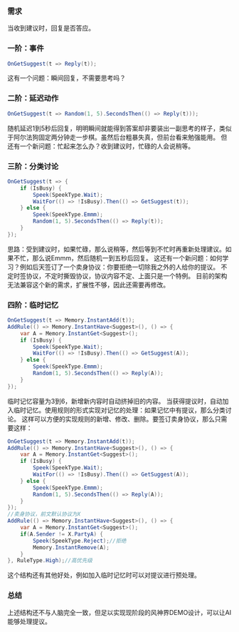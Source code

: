 ### 需求
当收到建议时，回复是否答应。
### 一阶：事件
``` C#
OnGetSuggest(t => Reply(t));
```
这有一个问题：瞬间回复，不需要思考吗？
### 二阶：延迟动作
``` C#
OnGetSuggest(t => Random(1, 5).SecondsThen(() => Reply(t)));
```
随机延迟1到5秒后回复，明明瞬间就能得到答案却非要装出一副思考的样子，类似于阿尔法狗固定两分钟走一步棋。虽然后台粗暴失真，但前台看来勉强能用。
但还有一个新问题：忙起来怎么办？收到建议时，忙碌的人会说稍等。
### 三阶：分类讨论
``` C#
OnGetSuggest(t => {
    if (IsBusy) {
        Speek(SpeekType.Wait);
        WaitFor(() => !IsBusy).Then(() => GetSuggest(t));
    } else {
        Speek(SpeekType.Emmm);
        Random(1, 5).SecondsThen(() => Reply(t));
    }
});
```
思路：受到建议时，如果忙碌，那么说稍等，然后等到不忙时再重新处理建议。如果不忙，那么说Emmm，然后随机一到五秒后回复。
这还有一个新问题：如何学习？例如后天签订了一个卖身协议：你要拒绝一切除我之外的人给你的提议。
不定时签协议，不定时撕毁协议，协议内容不定、上面只是一个特例。
目前的架构无法兼容这个新的需求，扩展性不够，因此还需要再修改。
### 四阶：临时记忆
``` C#
OnGetSuggest(t => Memory.InstantAdd(t));
AddRule(() => Memory.InstantHave<Suggest>(), () => {
    var A = Memory.InstantGet<Suggest>();
    if (IsBusy) {
        Speek(SpeekType.Wait);
        WaitFor(() => !IsBusy).Then(() => GetSuggest(A));
    } else {
        Speek(SpeekType.Emmm);
        Random(1, 5).SecondsThen(() => Reply(A));
    }
});
```
临时记忆容量为3到6，新增新内容时自动挤掉旧的内容。
当获得提议时，自动加入临时记忆。使用规则的形式实现对记忆的处理：如果记忆中有提议，那么分类讨论。
这样可以方便的实现规则的新增、修改、删除。要签订卖身协议，那么只需要这样：
``` C#
OnGetSuggest(t => Memory.InstantAdd(t));
AddRule(() => Memory.InstantHave<Suggest>(), () => {
    var A = Memory.InstantGet<Suggest>();
    if (IsBusy) {
        Speek(SpeekType.Wait);
        WaitFor(() => !IsBusy).Then(() => GetSuggest(A));
    } else {
        Speek(SpeekType.Emmm);
        Random(1, 5).SecondsThen(() => Reply(A));
    }
});
//卖身协议，前文默认协议为X
AddRule(() => Memory.InstantHave<Suggest>(), () => {
    var A = Memory.InstantGet<Suggest>();
    if(A.Sender != X.PartyA) {
        Speek(SpeekType.Reject);//拒绝
        Memory.InstantRemove(A);
    }
}, RuleType.High);//高优先级
```
这个结构还有其他好处，例如加入临时记忆时可以对提议进行预处理。
### 总结
上述结构还不与人脑完全一致，但足以实现现阶段的风神界DEMO设计，可以让AI能够处理提议。